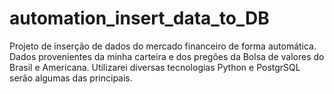 # automation_insert_data_to_DB
Projeto de inserção de dados do mercado financeiro de forma automática. Dados provenientes da minha carteira e dos pregões da Bolsa de valores do Brasil e Americana. Utilizarei diversas tecnologias Python e PostgrSQL serão algumas das principais.
